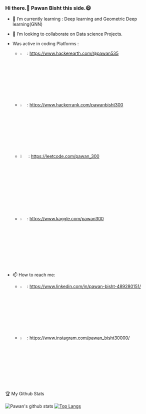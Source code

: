 ### Hi there.:open_hands: Pawan Bisht this side.:smile:

- 🌱 I’m currently learning : Deep learning and Geometric Deep learning(GNN)
- 👯 I’m looking to collaborate on Data science Projects.


- Was active in coding Platforms : 
   - <img src="https://upload.wikimedia.org/wikipedia/commons/e/e8/HackerEarth_logo.png" width=4% height=4%> : https://www.hackerearth.com/@pawan535
   - <img src="https://repository-images.githubusercontent.com/231893793/cec60480-04a9-11eb-80c4-df7359d94047" width=4% height=4%>  : https://www.hackerrank.com/pawanbisht300
   - <img src="https://assets.leetcode.com/static_assets/public/images/LeetCode_Sharing.png" width=5% height=5%> : https://leetcode.com/pawan_300
   - <img src="https://pbs.twimg.com/profile_images/1146317507/twitter_400x400.png" width=4% height=4%> : https://www.kaggle.com/pawan300
   
- 📫 How to reach me: 
   - <img src="https://media-exp1.licdn.com/dms/image/C4D0BAQGyOWvr4W0Pow/company-logo_200_200/0?e=2159024400&v=beta&t=itrwplyUUwPAVxqxN8THySQds9p401UaOtZIurSBVnA" width=4% height=4%>   : https://www.linkedin.com/in/pawan-bisht-489280151/ 
   - <img src="https://images-na.ssl-images-amazon.com/images/I/71VQR1WetdL.png" width=4% height=4%>  : https://www.instagram.com/pawan_bisht30000/

:trophy: My Github Stats<br><br>
![Pawan's github stats](https://github-readme-stats.vercel.app/api?username=pawan300&show_icons=true&theme=cobalt)
[![Top Langs](https://github-readme-stats.vercel.app/api/top-langs/?username=pawan300&layout=compact&theme=cobalt)](https://github.com/anuraghazra/github-readme-stats)
